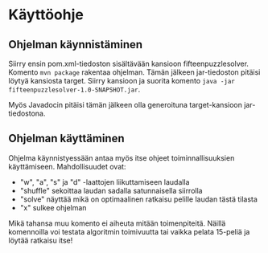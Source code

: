 # Käyttöohje

## Ohjelman käynnistäminen
Siirry ensin pom.xml-tiedoston sisältävään kansioon fifteenpuzzlesolver. Komento `mvn package` rakentaa ohjelman. Tämän jälkeen jar-tiedoston pitäisi löytyä kansiosta target. Siirry kansioon ja suorita komento `java -jar fifteenpuzzlesolver-1.0-SNAPSHOT.jar`.

Myös Javadocin pitäisi tämän jälkeen olla generoituna target-kansioon jar-tiedostona.

## Ohjelman käyttäminen
Ohjelma käynnistyessään antaa myös itse ohjeet toiminnallisuuksien käyttämiseen. Mahdollisuudet ovat:
* "w", "a", "s" ja "d" -laattojen liikuttamiseen laudalla
* "shuffle" sekoittaa laudan sadalla satunnaisella siirrolla
* "solve" näyttää mikä on optimaalinen ratkaisu pelille laudan tästä tilasta
* "x" sulkee ohjelman

Mikä tahansa muu komento ei aiheuta mitään toimenpiteitä. Näillä komennoilla voi testata algoritmin toimivuutta tai vaikka pelata 15-peliä ja löytää ratkaisu itse!
